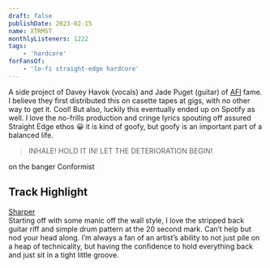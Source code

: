 ```yaml
---
draft: false
publishDate: 2023-02-15
name: XTRMST
monthlyListeners: 1222
tags: 
    - 'hardcore'
forFansOf: 
    - 'lo-fi straight-edge hardcore'
---
```

A side project of Davey Havok (vocals) and Jade Puget (guitar) of [AFI](https://open.spotify.com/artist/19I4tYiChJoxEO5EuviXpz?si=zIiu2Gn8Tca7JN1QJGtpig) fame. I believe they first distributed this on casette tapes at gigs, with no other way to get it. Cool! But also, luckily this eventually ended up on Spotify as well. I love the no-frills production and cringe lyrics spouting off assured Straight Edge ethos 😀 it is kind of goofy, but goofy is an important part of a balanced life. 
> INHALE! HOLD IT IN! LET THE DETERIORATION BEGIN!  

on the banger Conformist

## Track Highlight
[Sharper](https://open.spotify.com/track/671ryXc2aocs0cClXf9Sx2?si=d40b9aa81d374914)  
Starting off with some manic off the wall style, I love the stripped back guitar riff and simple drum pattern at the 20 second mark. Can’t help but nod your head along. I’m always a fan of an artist’s ability to not just pile on a heap of technicality, but having the confidence to hold everything back and just sit in a tight little groove.